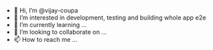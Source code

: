 - 👋 Hi, I’m @vijay-coupa
- 👀 I’m interested in development, testing and building whole app e2e
- 🌱 I’m currently learning ...
- 💞️ I’m looking to collaborate on ...
- 📫 How to reach me ...

<!---
vijay-coupa/vijay-coupa is a ✨ special ✨ repository because its `README.md` (this file) appears on your GitHub profile.
You can click the Preview link to take a look at your changes.
--->
